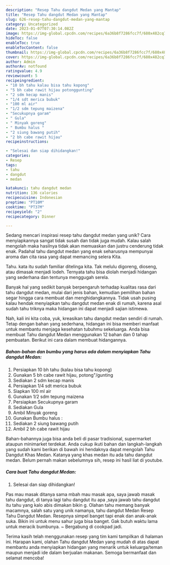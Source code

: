 ```yaml
---
description: "Resep Tahu dangdut Medan yang Mantap"
title: "Resep Tahu dangdut Medan yang Mantap"
slug: 626-resep-tahu-dangdut-medan-yang-mantap
category: Uncategorized
date: 2023-01-07T07:30:14.082Z
image: https://img-global.cpcdn.com/recipes/6a36b8f7286fcc7f/680x482cq70/tahu-dangdut-medan-foto-resep-utama.jpg
hideToc: false
enableToc: true
enableTocContent: false
thumbnail: https://img-global.cpcdn.com/recipes/6a36b8f7286fcc7f/680x482cq70/tahu-dangdut-medan-foto-resep-utama.jpg
cover: https://img-global.cpcdn.com/recipes/6a36b8f7286fcc7f/680x482cq70/tahu-dangdut-medan-foto-resep-utama.jpg
author: Admin
authorAv: notfound
ratingvalue: 4.9
reviewcount: 5
recipeingredient:
- "10 bh tahu kalau bisa tahu kopong"
- "5 bh cabe rawit hijau potonggunting"
- "2 sdm kecap manis"
- "1/4 sdt merica bubuk"
- "100 ml air"
- "1/2 sdm tepung maizena"
- "Secukupnya garam"
- " Gula"
- " Minyak goreng"
- " Bumbu halus "
- "2 siung bawang putih"
- "2 bh cabe rawit hijau"
recipeinstructions:

- "Selesai dan siap dihidangkan!"
categories:
- Resep
tags:
- tahu
- dangdut
- medan

katakunci: tahu dangdut medan 
nutrition: 136 calories
recipecuisine: Indonesian
preptime: "PT10M"
cooktime: "PT37M"
recipeyield: "2"
recipecategory: Dinner

---
```





Sedang mencari inspirasi resep tahu dangdut medan yang unik? Cara menyiapkannya sangat tidak susah dan tidak juga mudah. Kalau salah mengolah maka hasilnya tidak akan memuaskan dan justru cenderung tidak enak. Padahal tahu dangdut medan yang enak seharusnya mempunyai aroma dan cita rasa yang dapat memancing selera Kita.





Tahu. kata itu sudah familiar ditelinga kita. Tak melulu digoreng, dioseng, atau dimasak menjadi lodeh. Ternyata tahu bisa diolah menjadi hidangan yang sederhana dan tentunya menggugah serela.

Banyak hal yang sedikit banyak berpengaruh terhadap kualitas rasa dari tahu dangdut medan, mulai dari jenis bahan, kemudian pemilihan bahan segar hingga cara membuat dan menghidangkannya. Tidak usah pusing kalau hendak menyiapkan tahu dangdut medan enak di rumah, karena asal sudah tahu triknya maka hidangan ini dapat menjadi sajian istimewa.






Nah, kali ini kita coba, yuk, kreasikan tahu dangdut medan sendiri di rumah. Tetap dengan bahan yang sederhana, hidangan ini bisa memberi manfaat untuk membantu menjaga kesehatan tubuhmu sekeluarga. Anda bisa membuat Tahu dangdut Medan menggunakan 12 bahan dan 0 tahap pembuatan. Berikut ini cara dalam membuat hidangannya.

<!--inarticleads1-->

##### Bahan-bahan dan bumbu yang harus ada dalam menyiapkan Tahu dangdut Medan:

1. Persiapkan 10 bh tahu (kalau bisa tahu kopong)
1. Gunakan 5 bh cabe rawit hijau, potong&#34;/gunting
1. Sediakan 2 sdm kecap manis
1. Persiapkan 1/4 sdt merica bubuk
1. Siapkan 100 ml air
1. Gunakan 1/2 sdm tepung maizena
1. Persiapkan Secukupnya garam
1. Sediakan  Gula
1. Ambil  Minyak goreng
1. Gunakan  Bumbu halus :
1. Sediakan 2 siung bawang putih
1. Ambil 2 bh cabe rawit hijau


Bahan-bahannya juga bisa anda beli di pasar tradisional, supermarket ataupun minimarket terdekat. Anda cukup ikuti bahan dan langkah-langkah yang sudah kami berikan di bawah ini hendaknya dapat mengolah Tahu Dangdut Khas Medan. Katanya yang khas medan itu ada tahu dangdut medan. Belum pernah makan sebelumnya sih, resep ini hasil liat di youtube. 

<!--inarticleads2-->

##### Cara buat Tahu dangdut Medan:


1. Selesai dan siap dihidangkan!

Pas mau masak ditanya sama mbah mau masak apa, saya jawab masak tahu dangdut, di tanya lagi tahu dangdut itu apa ,saya jawab tahu dangdut itu tahu yang kalo abis dimakan bikin g. Olahan tahu memang banyak macamnya, salah satu yang unik namanya, tahu dangdut Medan Resep Tahu Dangdut Medan. Resepnya simpel banget tapi enak dan anak-anak suka. Bikin ini untuk menu sahur juga bisa banget. Gak butuh waktu lama untuk meracik bumbunya. ~ Bergabung di cookpad jadi. 

Terima kasih telah menggunakan resep yang tim kami tampilkan di halaman ini. Harapan kami, olahan Tahu dangdut Medan yang mudah di atas dapat membantu anda menyiapkan hidangan yang menarik untuk keluarga/teman maupun menjadi ide dalam berjualan makanan. Semoga bermanfaat dan selamat mencoba!
